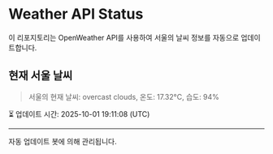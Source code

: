 
# Weather API Status

이 리포지토리는 OpenWeather API를 사용하여 서울의 날씨 정보를 자동으로 업데이트합니다.

## 현재 서울 날씨
> 서울의 현재 날씨: overcast clouds, 온도: 17.32°C, 습도: 94%

⏳ 업데이트 시간: 2025-10-01 19:11:08 (UTC)

---
자동 업데이트 봇에 의해 관리됩니다.
